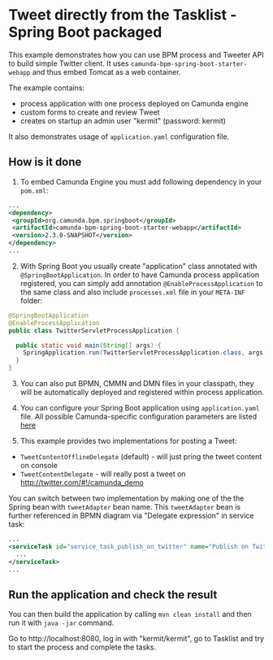 # Tweet directly from the Tasklist - Spring Boot packaged

This example demonstrates how you can use BPM process and Tweeter API to build simple Twitter client. 
It uses `camunda-bpm-spring-boot-starter-webapp` and thus embed Tomcat as a web container.

The example contains:
- process application with one process deployed on Camunda engine
- custom forms to create and review Tweet
- creates on startup an admin user "kermit" (password: kermit)

It also demonstrates usage of `application.yaml` configuration file.

## How is it done

1. To embed Camunda Engine you must add following dependency in your `pom.xml`:
   
```xml
...
<dependency>
 <groupId>org.camunda.bpm.springboot</groupId>
 <artifactId>camunda-bpm-spring-boot-starter-webapp</artifactId>
 <version>2.3.0-SNAPSHOT</version>
</dependency>
...
```

2. With Spring Boot you usually create "application" class annotated with `@SpringBootApplication`. In order to have Camunda process application
registered, you can simply add annotation `@EnableProcessApplication` to the same class and also include `processes.xml` file in your `META-INF` folder:

```java
@SpringBootApplication
@EnableProcessApplication
public class TwitterServletProcessApplication {

  public static void main(String[] args) {
    SpringApplication.run(TwitterServletProcessApplication.class, args);
  }
}
```

3. You can also put BPMN, CMMN and DMN files in your classpath, they will be automatically deployed and registered within process application.

4. You can configure your Spring Boot application using `application.yaml` file. All possible Camunda-specific configuration parameters are listed [here](https://stage.docs.camunda.org/manual/develop/user-guide/spring-boot-integration/configuration/)

5. This example provides two implementations for posting a Tweet:
* `TweetContentOfflineDelegate` (default) - will just pring the tweet content on console
* `TweetContentDelegate` - will really post a tweet on http://twitter.com/#!/camunda_demo

You can switch between two implementation by making one of the the Spring bean with `tweetAdapter` bean name. This `tweetAdapter` bean is further referenced in 
BPMN diagram via "Delegate expression" in service task:

```xml
...
<serviceTask id="service_task_publish_on_twitter" name="Publish on Twitter" camunda:delegateExpression="#{tweetAdapter}">
  ...
</serviceTask>
...
```

## Run the application and check the result

You can then build the application by calling `mvn clean install` and then run it with `java -jar` command.

Go to http://localhost:8080, log in with "kermit/kermit", go to Tasklist and try to start the process and complete the tasks.